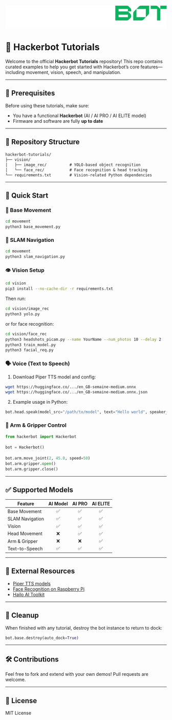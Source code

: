 ![HackerBot](images/transparent_hb_horizontal_industries_.png)
# 🤖 Hackerbot Tutorials

Welcome to the official **Hackerbot Tutorials** repository! This repo contains curated examples to help you get started with Hackerbot’s core features—including movement, vision, speech, and manipulation.

---

## 📆 Prerequisites

Before using these tutorials, make sure:

- You have a functional **Hackerbot** (AI / AI PRO / AI ELITE model)
- Firmware and software are fully **up to date**

---

## 📂 Repository Structure

```
hackerbot-tutorials/
├── vision/
│   ├── image_rec/          # YOLO-based object recognition
│   └── face_rec/           # Face recognition & head tracking
└── requirements.txt        # Vision-related Python dependencies
```

---

## 🚀 Quick Start

### 📍 Base Movement

```bash
cd movement
python3 base_movement.py
```

### 🧠 SLAM Navigation

```bash
cd movement
python3 slam_navigation.py
```

### 👁️ Vision Setup

```bash
cd vision
pip3 install --no-cache-dir -r requirements.txt
```

Then run:

```bash
cd vision/image_rec
python3 yolo.py
```

or for face recognition:

```bash
cd vision/face_rec
python3 headshots_picam.py --name YourName --num_photos 10 --delay 2
python3 train_model.py
python3 facial_req.py
```

### 🗣️ Voice (Text to Speech)

1. Download Piper TTS model and config:
```bash
wget https://huggingface.co/.../en_GB-semaine-medium.onnx
wget https://huggingface.co/.../en_GB-semaine-medium.onnx.json
```

2. Example usage in Python:
```python
bot.head.speak(model_src="/path/to/model", text="Hello world", speaker_id=None)
```

### 🤾 Arm & Gripper Control

```python
from hackerbot import Hackerbot

bot = Hackerbot()

bot.arm.move_joint(2, 45.0, speed=50)
bot.arm.gripper.open()
bot.arm.gripper.close()
```

---

## ✅ Supported Models

| Feature             | AI Model | AI PRO | AI ELITE |
|---------------------|:--------:|:------:|:--------:|
| Base Movement       | ✅       | ✅     | ✅       |
| SLAM Navigation     | ✅       | ✅     | ✅       |
| Vision              | ✅       | ✅     | ✅       |
| Head Movement       | ❌       | ✅     | ✅       |
| Arm & Gripper       | ❌       | ❌     | ✅       |
| Text-to-Speech      | ✅       | ✅     | ✅       |

---

## 🧹 External Resources

- [Piper TTS models](https://github.com/rhasspy/piper)
- [Face Recognition on Raspberry Pi](https://core-electronics.com.au/guides/face-identify-raspberry-pi/)
- [Hailo AI Toolkit](https://docs.hailo.ai/)

---

## 🧹 Cleanup

When finished with any tutorial, destroy the bot instance to return to dock:

```python
bot.base.destroy(auto_dock=True)
```

---

## 🛠️ Contributions

Feel free to fork and extend with your own demos! Pull requests are welcome.

---

## 📄 License

MIT License

